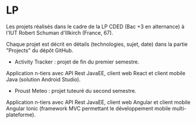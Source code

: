 # LP
Les projets réalisés dans le cadre de la LP CDED (Bac +3 en alternance) à l'IUT Robert Schuman d'Illkirch (France, 67).

Chaque projet est décrit en détails (technologies, sujet, date) dans la partie "Projects" du dépôt GitHub.

- Activity Tracker : projet de fin du premier semestre. 

Application n-tiers avec API Rest JavaEE, client web React et client mobile Java (solution Android Studio).

- Proust Meteo : projet tuteuré du second semestre.

Application n-tiers avec API Rest JavaEE, client web Angular et client mobile Angular Ionic (framework MVC permettant le développement mobile multi-plateforme).

